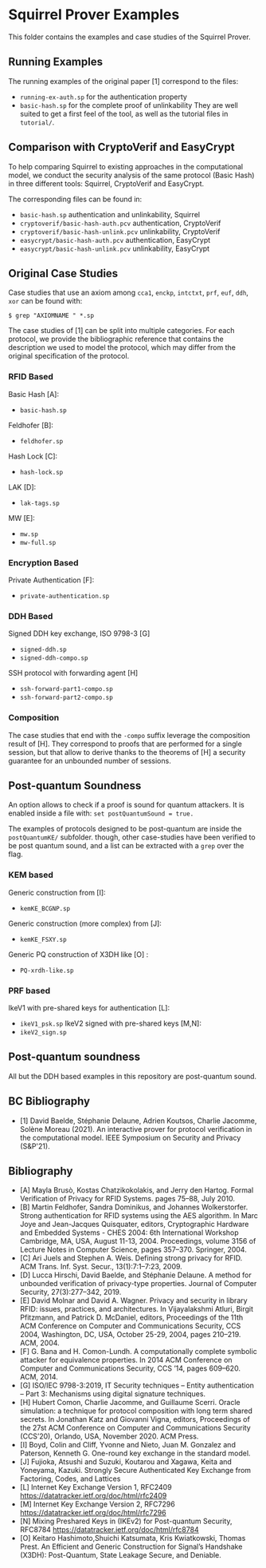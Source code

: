 # Squirrel Prover Examples

This folder contains the examples and case studies of the Squirrel Prover.

## Running Examples

The running examples of the original paper [1] correspond to the files:
- `running-ex-auth.sp` for the authentication property
- `basic-hash.sp` for the complete proof of unlinkability
They are well suited to get a first feel of the tool, as well as the tutorial files in `tutorial/`.

## Comparison with CryptoVerif and EasyCrypt
To help comparing Squirrel to existing approaches in the computational model, we conduct the security analysis of the same protocol (Basic Hash) in three different tools: Squirrel, CryptoVerif and EasyCrypt.

The corresponding files can be found in:
- `basic-hash.sp` authentication and unlinkability, Squirrel
- `cryptoverif/basic-hash-auth.pcv` authentication, CryptoVerif
- `cryptoverif/basic-hash-unlink.pcv` unlinkability, CryptoVerif
- `easycrypt/basic-hash-auth.pcv` authentication, EasyCrypt
- `easycrypt/basic-hash-unlink.pcv` unlinkability, EasyCrypt

## Original Case Studies

Case studies that use an axiom among `cca1`, `enckp`, `intctxt`, `prf`, `euf`, `ddh`, `xor`
can be found with:
```
$ grep "AXIOMNAME " *.sp
```

The case studies of [1] can be split into multiple categories.
For each protocol, we provide the
bibliographic reference that contains the description we used to model the
protocol, which may differ from the original specification of the protocol.

### RFID Based

Basic Hash [A]:
- `basic-hash.sp`

Feldhofer [B]:
- `feldhofer.sp`

Hash Lock [C]:
- `hash-lock.sp`

LAK [D]:
- `lak-tags.sp`

MW [E]:
- `mw.sp`
- `mw-full.sp`

### Encryption Based

Private Authentication [F]:
 - `private-authentication.sp`

### DDH Based

Signed DDH key exchange, ISO 9798-3 [G]
 - `signed-ddh.sp`
 - `signed-ddh-compo.sp`

SSH protocol with forwarding agent [H]
 - `ssh-forward-part1-compo.sp`
 - `ssh-forward-part2-compo.sp`

### Composition

The case studies that end with the `-compo` suffix leverage the composition
result of [H]. They correspond to proofs that are performed for a single
session, but that allow to derive thanks to the theorems of [H] a security
guarantee for an unbounded number of sessions.


## Post-quantum Soundness

An option allows to check if a proof is sound for quantum attackers. It is enabled inside a file with:
`set postQuantumSound = true.`


The examples of protocols designed to be post-quantum are inside the `postQuantumKE/` subfolder. though, other case-studies have been verified to be post quantum sound, and a list can be extracted with a `grep` over the flag.

### KEM based

Generic construction from [I]:
 - `kemKE_BCGNP.sp`

Generic construction (more complex) from [J]:
 - `kemKE_FSXY.sp`

Generic PQ construction of X3DH like [O] :
 - `PQ-xrdh-like.sp`

### PRF based

IkeV1 with pre-shared keys for authentication [L]:
 - `ikeV1_psk.sp`
 IkeV2 signed with pre-shared keys [M,N]:
 - `ikeV2_sign.sp`


## Post-quantum soundness

All but the DDH based examples in this repository are post-quantum sound.

## BC Bibliography

 - [1] David Baelde, Stéphanie Delaune, Adrien Koutsos, Charlie Jacomme, Solène Moreau (2021). An interactive prover for protocol verification in the computational model. IEEE Symposium on Security and Privacy (S&P'21).

## Bibliography

 - [A] Mayla Brusò, Kostas Chatzikokolakis, and Jerry den Hartog. Formal
Verification of Privacy for RFID Systems. pages 75–88, July 2010.
 - [B] Martin Feldhofer, Sandra Dominikus, and Johannes Wolkerstorfer.
Strong authentication for RFID systems using the AES algorithm. In
Marc Joye and Jean-Jacques Quisquater, editors, Cryptographic
Hardware and Embedded Systems - CHES 2004: 6th International Workshop
Cambridge, MA, USA, August 11-13, 2004. Proceedings, volume 3156
of Lecture Notes in Computer Science, pages 357–370. Springer, 2004.
 - [C] Ari Juels and Stephen A. Weis. Defining strong privacy for RFID. ACM
Trans. Inf. Syst. Secur., 13(1):7:1–7:23, 2009.
 - [D] Lucca Hirschi, David Baelde, and Stéphanie Delaune. A method for
unbounded verification of privacy-type properties. Journal of Computer
Security, 27(3):277–342, 2019.
 - [E] David Molnar and David A. Wagner. Privacy and security in library
RFID: issues, practices, and architectures. In Vijayalakshmi Atluri,
Birgit Pfitzmann, and Patrick D. McDaniel, editors, Proceedings of the
11th ACM Conference on Computer and Communications Security, CCS
2004, Washington, DC, USA, October 25-29, 2004, pages 210–219.
ACM, 2004.
 - [F] G. Bana and H. Comon-Lundh. A computationally complete symbolic
attacker for equivalence properties. In 2014 ACM Conference on
Computer and Communications Security, CCS ’14, pages 609–620.
ACM, 2014.
 - [G] ISO/IEC 9798-3:2019, IT Security techniques – Entity authentication –
Part 3: Mechanisms using digital signature techniques.
 - [H] Hubert Comon, Charlie Jacomme, and Guillaume Scerri. Oracle
simulation: a technique for protocol composition with long term shared secrets.
In Jonathan Katz and Giovanni Vigna, editors, Proceedings of the 27st
ACM Conference on Computer and Communications Security (CCS’20),
Orlando, USA, November 2020. ACM Press.
 - [I] Boyd, Colin and Cliff, Yvonne and Nieto, Juan M. Gonzalez and Paterson, Kenneth G. One-round key exchange in the standard model.
 - [J] Fujioka, Atsushi and Suzuki, Koutarou and Xagawa, Keita and Yoneyama, Kazuki. Strongly Secure Authenticated Key Exchange from Factoring, Codes, and Lattices
 - [L] Internet Key Exchange Version 1, RFC2409 https://datatracker.ietf.org/doc/html/rfc2409
 - [M] Internet Key Exchange Version 2, RFC7296 https://datatracker.ietf.org/doc/html/rfc7296
 - [N] Mixing Preshared Keys in (IKEv2) for Post-quantum Security, RFC8784 https://datatracker.ietf.org/doc/html/rfc8784
 - [O] Keitaro Hashimoto,Shuichi Katsumata, Kris Kwiatkowski, Thomas Prest. An Efficient and Generic Construction for Signal’s Handshake (X3DH): Post-Quantum, State Leakage Secure, and Deniable.
